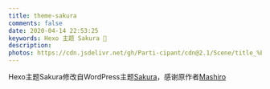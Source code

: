 ```yaml
---
title: theme-sakura
comments: false
date: 2020-04-14 22:53:25
keywords: Hexo 主题 Sakura 🌸
description:
photos: https://cdn.jsdelivr.net/gh/Parti-cipant/cdn@2.1/Scene/title_%E9%81%93%E3%81%AE%E5%85%88%E3%81%B880371880_p0.jpg
---
```

Hexo主题Sakura修改自WordPress主题[Sakura](https://github.com/mashirozx/Sakura/)，感谢原作者[Mashiro](https://2heng.xin/)